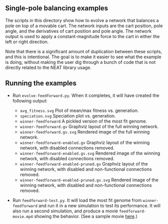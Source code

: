 ## Single-pole balancing examples ##

The scripts in this directory show how to evolve a network that balances a pole on top of a movable cart.  The network
inputs are the cart position, pole angle, and the derivatives of cart position and pole angle.  The network output is 
used to apply a constant-magnitude force to the cart in either the left or right direction.

Note that there is a significant amount of duplication between these scripts, and this is intentional.  The goal is to 
make it easier to see what the example is doing, without making the user dig through a bunch of code that is not 
directly related to the NEAT library usage.

## Running the examples ##

* Run `evolve-feedforward.py`.  When it completes, it will have created the following output:
    - `avg_fitness.svg` Plot of mean/max fitness vs. generation.
    - `speciation.svg` Speciation plot vs. generation.
    - `winner-feedforward` A pickled version of the most fit genome.
    - `winner-feedforward.gv` Graphviz layout of the full winning network.
    - `winner-feedforward.gv.svg` Rendered image of the full winning network.
    - `winner-feedforward-enabled.gv` Graphviz layout of the winning network, with disabled connections removed.
    - `winner-feedforward-enabled.gv.svg` Rendered image of the winning network, with disabled connections removed.
    - `winner-feedforward-enabled-pruned.gv` Graphviz layout of the winning network, with disabled and non-functional connections removed.
    - `winner-feedforward-enabled-pruned.gv.svg` Rendered image of the winning network, with disabled and non-functional connections removed.
    
* Run `feedforward-test.py`.  It will load the most fit genome from `winner-feedforward` and run it in a new simulation to test its
performance.  It will also run a second simulation, and produce a movie `feedforward-movie.mp4` showing the behavior.  (See a sample
movie [here](http://gfycat.com/CavernousCheeryIbadanmalimbe).)

